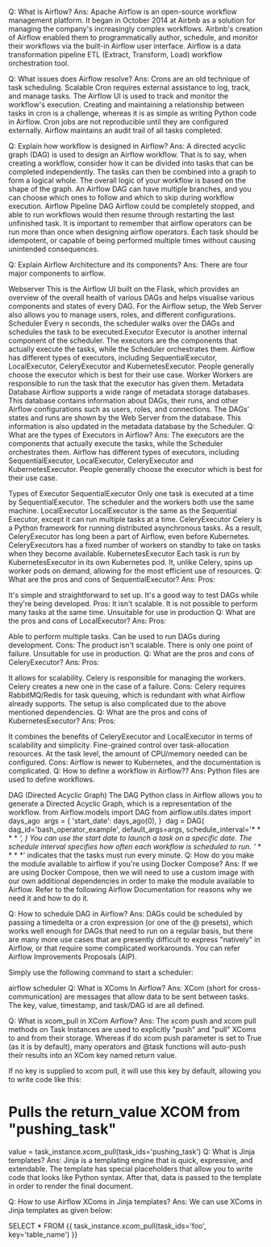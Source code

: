 Q: What is Airflow?
Ans:
Apache Airflow is an open-source workflow management platform. It began in October 2014 at Airbnb as a solution for managing the company's increasingly complex workflows. Airbnb's creation of Airflow enabled them to programmatically author, schedule, and monitor their workflows via the built-in Airflow user interface. Airflow is a data transformation pipeline ETL (Extract, Transform, Load) workflow orchestration tool.

Q: What issues does Airflow resolve?
Ans:
Crons are an old technique of task scheduling.
Scalable
Cron requires external assistance to log, track, and manage tasks. The Airflow UI is used to track and monitor the workflow's execution.
Creating and maintaining a relationship between tasks in cron is a challenge, whereas it is as simple as writing Python code in Airflow.
Cron jobs are not reproducible until they are configured externally. Airflow maintains an audit trail of all tasks completed.


Q: Explain how workflow is designed in Airflow?
Ans:
A directed acyclic graph (DAG) is used to design an Airflow workflow. That is to say, when creating a workflow, consider how it can be divided into tasks that can be completed independently. The tasks can then be combined into a graph to form a logical whole.
The overall logic of your workflow is based on the shape of the graph. An Airflow DAG can have multiple branches, and you can choose which ones to follow and which to skip during workflow execution.
Airflow Pipeline DAG
Airflow could be completely stopped, and able to run workflows would then resume through restarting the last unfinished task.
It is important to remember that airflow operators can be run more than once when designing airflow operators. Each task should be idempotent, or capable of being performed multiple times without causing unintended consequences.


Q: Explain Airflow Architecture and its components?
Ans:
There are four major components to airflow.

Webserver
This is the Airflow UI built on the Flask, which provides an overview of the overall health of various DAGs and helps visualise various components and states of every DAG. For the Airflow setup, the Web Server also allows you to manage users, roles, and different configurations.
Scheduler
Every n seconds, the scheduler walks over the DAGs and schedules the task to be executed.Executor
Executor is another internal component of the scheduler.
The executors are the components that actually execute the tasks, while the Scheduler orchestrates them. Airflow has different types of executors, including SequentialExecutor, LocalExecutor, CeleryExecutor and KubernetesExecutor. People generally choose the executor which is best for their use case.
Worker
Workers are responsible to run the task that the executor has given them.
Metadata Database
Airflow supports a wide range of metadata storage databases. This database contains information about DAGs, their runs, and other Airflow configurations such as users, roles, and connections.
The DAGs' states and runs are shown by the Web Server from the database. This information is also updated in the metadata database by the Scheduler.
Q: What are the types of Executors in Airflow?
Ans:
The executors are the components that actually execute the tasks, while the Scheduler orchestrates them. Airflow has different types of executors, including SequentialExecutor, LocalExecutor, CeleryExecutor and KubernetesExecutor. People generally choose the executor which is best for their use case.

Types of Executor
SequentialExecutor
Only one task is executed at a time by SequentialExecutor. The scheduler and the workers both use the same machine.
LocalExecutor
LocalExecutor is the same as the Sequential Executor, except it can run multiple tasks at a time.
CeleryExecutor
Celery is a Python framework for running distributed asynchronous tasks.
As a result, CeleryExecutor has long been a part of Airflow, even before Kubernetes.
CeleryExecutors has a fixed number of workers on standby to take on tasks when they become available.
KubernetesExecutor
Each task is run by KubernetesExecutor in its own Kubernetes pod. It, unlike Celery, spins up worker pods on demand, allowing for the most efficient use of resources.
Q: What are the pros and cons of SequentialExecutor?
Ans:
Pros:

It's simple and straightforward to set up.
It's a good way to test DAGs while they're being developed.
Pros:
It isn't scalable.
It is not possible to perform many tasks at the same time.
Unsuitable for use in production
Q: What are the pros and cons of LocalExecutor?
Ans:
Pros:

Able to perform multiple tasks.
Can be used to run DAGs during development.
Cons:
The product isn't scalable.
There is only one point of failure.
Unsuitable for use in production.
Q: What are the pros and cons of CeleryExecutor?
Ans:
Pros:

It allows for scalability.
Celery is responsible for managing the workers. Celery creates a new one in the case of a failure.
Cons:
Celery requires RabbitMQ/Redis for task queuing, which is redundant with what Airflow already supports.
The setup is also complicated due to the above mentioned dependencies.
Q: What are the pros and cons of KubernetesExecutor?
Ans:
Pros:

It combines the benefits of CeleryExecutor and LocalExecutor in terms of scalability and simplicity.
Fine-grained control over task-allocation resources. At the task level, the amount of CPU/memory needed can be configured.
Cons:
Airflow is newer to Kubernetes, and the documentation is complicated.
Q: How to define a workflow in Airflow??
Ans:
Python files are used to define workflows.

DAG (Directed Acyclic Graph)
The DAG Python class in Airflow allows you to generate a Directed Acyclic Graph, which is a representation of the workflow.
from Airflow.models import DAG
from airflow.utils.dates import days_ago
​
args = {
'start_date': days_ago(0),
}
​
dag = DAG(
dag_id='bash_operator_example',
default_args=args,
schedule_interval='* * * * *',
)
You can use the start date to launch a task on a specific date.
The schedule interval specifies how often each workflow is scheduled to run. '* * * * *' indicates that the tasks must run every minute.
Q: How do you make the module available to airflow if you're using Docker Compose?
Ans:
If we are using Docker Compose, then we will need to use a custom image with our own additional dependencies in order to make the module available to Airflow. Refer to the following Airflow Documentation for reasons why we need it and how to do it.

Q: How to schedule DAG in Airflow?
Ans:
DAGs could be scheduled by passing a timedelta or a cron expression (or one of the @ presets), which works well enough for DAGs that need to run on a regular basis, but there are many more use cases that are presently difficult to express "natively" in Airflow, or that require some complicated workarounds. You can refer Airflow Improvements Proposals (AIP).

Simply use the following command to start a scheduler:

airflow scheduler
Q: What is XComs In Airflow?
Ans:
XCom (short for cross-communication) are messages that allow data to be sent between tasks. The key, value, timestamp, and task/DAG id are all defined.

Q: What is xcom_pull in XCom Airflow?
Ans:
The xcom push and xcom pull methods on Task Instances are used to explicitly "push" and "pull" XComs to and from their storage. Whereas if do xcom push parameter is set to True (as it is by default), many operators and @task functions will auto-push their results into an XCom key named return value.

If no key is supplied to xcom pull, it will use this key by default, allowing you to write code like this:

# Pulls the return_value XCOM from "pushing_task"
value = task_instance.xcom_pull(task_ids='pushing_task')
Q: What is Jinja templates?
Ans:
Jinja is a templating engine that is quick, expressive, and extendable. The template has special placeholders that allow you to write code that looks like Python syntax. After that, data is passed to the template in order to render the final document.

Q: How to use Airflow XComs in Jinja templates?
Ans:
We can use XComs in Jinja templates as given below:

SELECT * FROM {{ task_instance.xcom_pull(task_ids='foo', key='table_name') }}